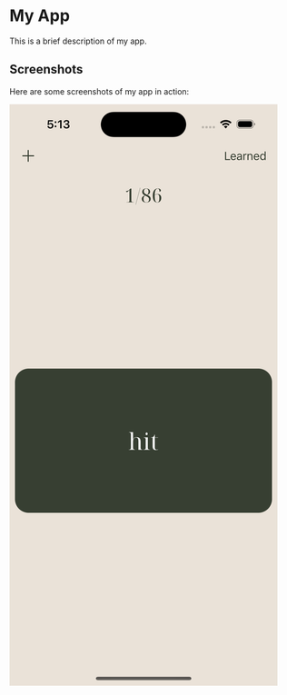 # My App

This is a brief description of my app.

## Screenshots

Here are some screenshots of my app in action:

![Screenshot 1](screenshots/screenshot1.png)

